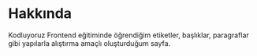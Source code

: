 # Hakkında
Kodluyoruz Frontend eğitiminde öğrendiğim etiketler, başlıklar, paragraflar gibi yapılarla alıştırma amaçlı oluşturduğum sayfa.

